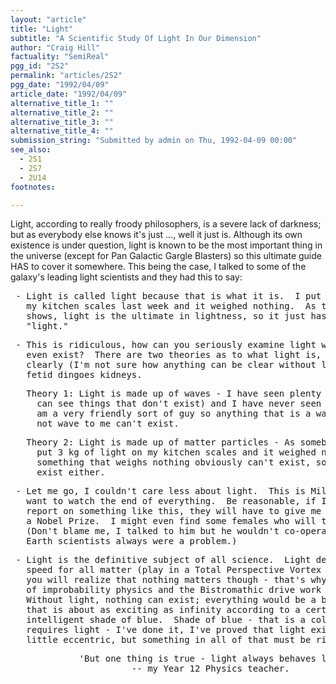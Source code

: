 ```yaml
---
layout: "article"
title: "Light"
subtitle: "A Scientific Study Of Light In Our Dimension"
author: "Craig Hill"
factuality: "SemiReal"
pgg_id: "2S2"
permalink: "articles/2S2"
pgg_date: "1992/04/09"
article_date: "1992/04/09"
alternative_title_1: ""
alternative_title_2: ""
alternative_title_3: ""
alternative_title_4: ""
submission_string: "Submitted by admin on Thu, 1992-04-09 00:00"
see_also:
  - 2S1
  - 2S7
  - 2U14
footnotes: 

---
```

<div>
<p>Light, according to really froody philosophers, is a severe lack of darkness; but as everybody else knows it's just ..., well it just is. Although its own existence is under question, light is known to be the most important thing in the universe (except for Pan Galactic Gargle Blasters) so this ultimate guide HAS to cover it somewhere. This being the case, I talked to some of the galaxy's leading light scientists and they had this to say:</p>
<pre>
 - Light is called light because that is what it is.  I put 3 kg of light on
   my kitchen scales last week and it weighed nothing.  As this clearly
   shows, light is the ultimate in lightness, so it just has to be called
   "light."
</pre>
<pre>
 - This is ridiculous, how can you seriously examine light when it does not
   even exist?  There are two theories as to what light is, but they are both
   clearly (I'm not sure how anything can be clear without light) a load of
   fetid dingoes kidneys.
</pre>
<pre>
   Theory 1: Light is made up of waves - I have seen plenty of light (yes he
     can see things that don't exist) and I have never seen it wave to me.  I
     am a very friendly sort of guy so anything that is a wave and still will
     not wave to me can't exist.
</pre>
<pre>
   Theory 2: Light is made up of matter particles - As somebody else said, 'I
     put 3 kg of light on my kitchen scales and it weighed nothing';
     something that weighs nothing obviously can't exist, so light can't
     exist either.
</pre>
<pre>
 - Let me go, I couldn't care less about light.  This is Milliways, and I
   want to watch the end of everything.  Be reasonable, if I can write a
   report on something like this, they will have to give me a knighthood and
   a Nobel Prize.  I might even find some females who will talk to me.
   (Don't blame me, I talked to him but he wouldn't co-operate.  20th Century
   Earth scientists always were a problem.)
</pre>
<pre>
 - Light is the definitive subject of all science.  Light defines the maximum
   speed for all matter (play in a Total Perspective Vortex for a while and
   you will realize that nothing matters though - that's why the principles
   of improbability physics and the Bistromathic drive work so well).
   Without light, nothing can exist; everything would be a black hole, and
   that is about as exciting as infinity according to a certain hyper-
   intelligent shade of blue.  Shade of blue - that is a color - which
   requires light - I've done it, I've proved that light exists.  (He was a
   little eccentric, but something in all of that must be right.)
</pre>
<pre>
             'But one thing is true - light always behaves like light.'
                       -- my Year 12 Physics teacher.
</pre>
</div>
